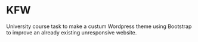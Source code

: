 # KFW

University course task to make a custum Wordpress theme using Bootstrap to improve an already existing unresponsive website.
